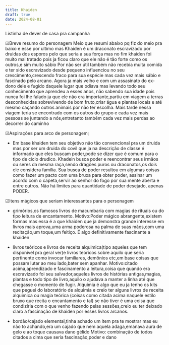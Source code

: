 ```yaml
---
title: Khaiden
draft: true
date: 2024-08-01
---
```

Listinha de dever de casa pra campanha

☑Breve resumo do personagem
Meio que resumi abaixo pq fiz do meio pra baixo e esse por ultimo mas 
Khaiden é um draconato escravizado por druidas dos esporos pelo que seria a sua força mas no fim khaiden foi muito mal tratado pois ja ficou claro que ele não é tão forte como os outros,e sim muito sábio 
   Por não ser útil também não recebia muita comida e ter sido escravizado desde pequeno influenciou no seu crescimento,crescendo fraco para sua espécie mas cada vez mais sábio e fascinado pelo arcano.
   Agora ja mais velho e com um assasinato do ex-dono dele e fugido daquele lugar que odiava mas levando todo seu conhecimento que aprendeu a esses anos, não sabendo sua idade pois nunca foi lhe falado ja que ele não era importante,partiu em viagem a terras desconhecidas sobrevivendo de bom fruto,criar água e plantas locais e até mesmo caçando outros animais por não ter escolha.
    Mais tarde nessa viagem teria se encontrado com os outros do grupo e cada vez mais pessoas se juntando a nós,entretanto também cada vez mais perdas ao decorrer do caminho 


☑Aspirações para arco de personagem;
- Em base khaiden tem seu objetivo não tão convencional pra um druida mas por ser um druida do covil que ja na descrição de classe é informado que eles buscam poder,pode se dizer que é comum para o tipo de ciclo drudico. Khadein busca poder e reencontrar seus irmãos ou seres da mesma raça,sendo dragões puros ou draconatos,os dois ele considera família. Sua busca de poder resultou em algumas coisas como fazer um pacto com uma bruxa para obter poder, assinar um acordo com o capeta,servir ao senhor do fogo por sua mente aberta e entre outros. Não há limites para quantidade de poder desejado, apenas PODER. 


☑Itens mágicos que seriam interessantes para o personagem
- grimórios,os famosos livros de macumbaria com magias de rituais ou do tipo leitura de encantamento.
Motivo:Poder mágico abrangente,existem formas mas essa é a que khaiden que ja demonstra grande interesse em livros mais aprova,uma arma poderosa na palma de suas mãos,com uma recitação,um toque,um feitiço. É algo definitivamente fascinante a khaiden

- livros teóricos e livros de receita alquimica(tipo aqueles que tem disponível pra geral ver)e livros teóricos sobre aquilo que seria pertinente como invocar familiares, demônios etc,em base coisas que possam lutar ao meu lado,bater sem apanhar.
Motivo:citado acima,aprendizado e fascinamento a leitura,coisa que quando era escravizado foi seu salvador,aqueles livros de histórias antigas,magias, plantas e todo tipo de livro,aquilo o ajudava a manter a linha até que chegasse o momento de fugir. Alquimia é algo que eu ja tenho os kits que peguei do laboratório de alquimia e creio ter alguns livros de receita alquimica ou magia teórica (coisas como citada acima naquele estilo bruxo que recita o encantamento e tal) se não tiver é uma coisa que condiziria com o que venho fazendo pelas sessões,creio eu ter deixado claro a fascinação de khaiden por esses livros arcanos.

- bordão/cajado elemental,tinha achado um item pra te mostrar mas eu não to achando,era um cajado que nem aquela adaga,emanava aura de gelo e ao toque causava dano gélido 
Motivo: combinação de todos citados a cima que seria fascinação,poder e dano